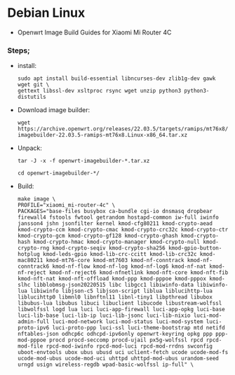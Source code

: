 # Debian Linux

- Openwrt Image Build Guides for Xiaomi Mi Router 4C

### Steps;

 - install:

       sudo apt install build-essential libncurses-dev zlib1g-dev gawk wget git \
       gettext libssl-dev xsltproc rsync wget unzip python3 python3-distutils

- Download image builder:

      wget https://archive.openwrt.org/releases/22.03.5/targets/ramips/mt76x8/openwrt-imagebuilder-22.03.5-ramips-mt76x8.Linux-x86_64.tar.xz

- Unpack:

      tar -J -x -f openwrt-imagebuilder-*.tar.xz

      cd openwrt-imagebuilder-*/

- Build:

      make image \
      PROFILE="xiaomi_mi-router-4c" \
      PACKAGES="base-files busybox ca-bundle cgi-io dnsmasq dropbear firewall4 fstools fwtool getrandom hostapd-common iw-full iwinfo jansson4 jshn jsonfilter kernel kmod-cfg80211 kmod-crypto-aead kmod-crypto-ccm kmod-crypto-cmac kmod-crypto-crc32c kmod-crypto-ctr kmod-crypto-gcm kmod-crypto-gf128 kmod-crypto-ghash kmod-crypto-hash kmod-crypto-hmac kmod-crypto-manager kmod-crypto-null kmod-crypto-rng kmod-crypto-seqiv kmod-crypto-sha256 kmod-gpio-button-hotplug kmod-leds-gpio kmod-lib-crc-ccitt kmod-lib-crc32c kmod-mac80211 kmod-mt76-core kmod-mt7603 kmod-nf-conntrack kmod-nf-conntrack6 kmod-nf-flow kmod-nf-log kmod-nf-log6 kmod-nf-nat kmod-nf-reject kmod-nf-reject6 kmod-nfnetlink kmod-nft-core kmod-nft-fib kmod-nft-nat kmod-nft-offload kmod-ppp kmod-pppoe kmod-pppox kmod-slhc libblobmsg-json20220515 libc libgcc1 libiwinfo-data libiwinfo-lua libiwinfo libjson-c5 libjson-script liblua liblucihttp-lua liblucihttp0 libmnl0 libnftnl11 libnl-tiny1 libpthread libubox libubus-lua libubus libuci libuclient libucode libustream-wolfssl libwolfssl logd lua luci luci-app-firewall luci-app-opkg luci-base luci-lib-base luci-lib-ip luci-lib-jsonc luci-lib-nixio luci-mod-admin-full luci-mod-network luci-mod-status luci-mod-system luci-proto-ipv6 luci-proto-ppp luci-ssl luci-theme-bootstrap mtd netifd nftables-json odhcp6c odhcpd-ipv6only openwrt-keyring opkg ppp ppp-mod-pppoe procd procd-seccomp procd-ujail px5g-wolfssl rpcd rpcd-mod-file rpcd-mod-iwinfo rpcd-mod-luci rpcd-mod-rrdns swconfig uboot-envtools ubox ubus ubusd uci uclient-fetch ucode ucode-mod-fs ucode-mod-ubus ucode-mod-uci uhttpd uhttpd-mod-ubus urandom-seed urngd usign wireless-regdb wpad-basic-wolfssl ip-full" \

